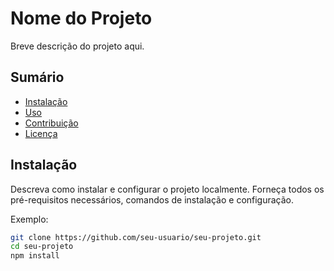 # Nome do Projeto

Breve descrição do projeto aqui.

## Sumário

- [Instalação](#instalação)
- [Uso](#uso)
- [Contribuição](#contribuição)
- [Licença](#licença)

## Instalação

Descreva como instalar e configurar o projeto localmente. Forneça todos os pré-requisitos necessários, comandos de instalação e configuração.

Exemplo:

```bash
git clone https://github.com/seu-usuario/seu-projeto.git
cd seu-projeto
npm install
